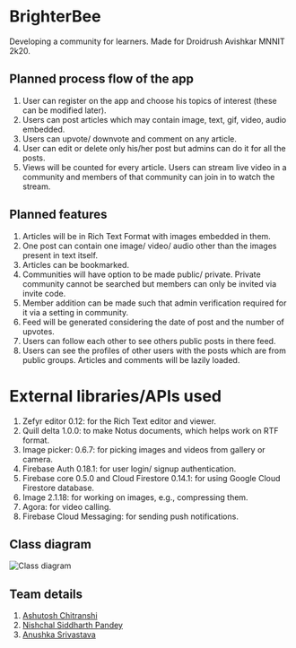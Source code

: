 # BrighterBee

Developing a community for learners. Made for Droidrush Avishkar MNNIT 2k20.

## Planned process flow of the app

1. User can register on the app and choose his topics of interest (these can be modified later).
2. Users can post articles which may contain image, text, gif, video, audio embedded.
3. Users can upvote/ downvote and comment on any article.
4. User can edit or delete only his/her post but admins can do it for all the posts.
5. Views will be counted for every article.
Users can stream live video in a community and members of that community can join in to watch the stream.

## Planned features

1. Articles will be in Rich Text Format with images embedded in them.
2. One post can contain one image/ video/ audio other than the images present in text itself.
3. Articles can be bookmarked.
4. Communities will have option to be made public/ private. Private community cannot be searched but members can only be invited via invite code.
5. Member addition can be made such that admin verification required for it via a setting in community.
6. Feed will be generated considering the date of post and the number of upvotes.
7. Users can follow each other to see others public posts in there feed.
8. Users can see the profiles of other users with the posts which are from public groups.
Articles and comments will be lazily loaded.

# External libraries/APIs used
1. Zefyr editor 0.12: for the Rich Text editor and viewer.
2. Quill delta 1.0.0: to make Notus documents, which helps work on RTF format.
3. Image picker: 0.6.7: for picking images and videos from gallery or camera.
4. Firebase Auth 0.18.1: for user login/ signup authentication.
5. Firebase core 0.5.0 and Cloud Firestore 0.14.1: for using Google Cloud Firestore database.
6. Image 2.1.18: for working on images, e.g., compressing them.
7. Agora: for video calling.
8. Firebase Cloud Messaging: for sending push notifications.

## Class diagram

![Class diagram](https://github.com/NPDevs/BrighterBee/raw/master/class_diagram.png?raw=true)

## Team details
1. [Ashutosh Chitranshi](https://github.com/ashu12chi)
2. [Nishchal Siddharth Pandey](https://github.com/nisiddharth)
3. [Anushka Srivastava](https://github.com/Anushkaa-Srivastava)
